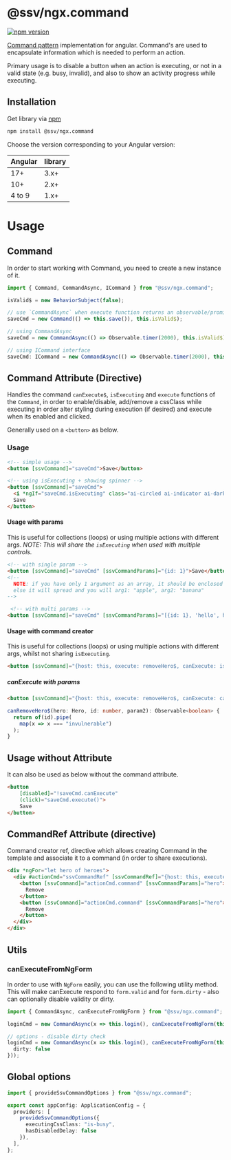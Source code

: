 [npm]: https://www.npmjs.com
[commandpatternwiki]: https://en.wikipedia.org/wiki/Command_pattern

# @ssv/ngx.command
[![npm version](https://badge.fury.io/js/%40ssv%2Fngx.command.svg)](https://badge.fury.io/js/%40ssv%2Fngx.command)

[Command pattern][commandpatternwiki] implementation for angular. Command's are used to encapsulate information which is needed to perform an action.

Primary usage is to disable a button when an action is executing, or not in a valid state (e.g. busy, invalid), and also to show an activity progress while executing.

## Installation

Get library via [npm]

```bash
npm install @ssv/ngx.command
```

Choose the version corresponding to your Angular version:

 | Angular | library |
 | ------- | ------- |
 | 17+     | 3.x+    |
 | 10+     | 2.x+    |
 | 4 to 9  | 1.x+    |


# Usage

## Command
In order to start working with Command, you need to create a new instance of it.

```ts
import { Command, CommandAsync, ICommand } from "@ssv/ngx.command";

isValid$ = new BehaviorSubject(false);

// use `CommandAsync` when execute function returns an observable/promise OR else 3rd argument must be true.
saveCmd = new Command(() => this.save()), this.isValid$);

// using CommandAsync
saveCmd = new CommandAsync(() => Observable.timer(2000), this.isValid$);

// using ICommand interface
saveCmd: ICommand = new CommandAsync(() => Observable.timer(2000), this.isValid$);
```

## Command Attribute (Directive)
Handles the command `canExecute$`, `isExecuting` and `execute` functions of the `Command`, in order to
enable/disable, add/remove a cssClass while executing in order alter styling during execution (if desired)
and execute when its enabled and clicked.

Generally used on a `<button>` as below.

### Usage

```html
<!-- simple usage -->
<button [ssvCommand]="saveCmd">Save</button>

<!-- using isExecuting + showing spinner -->
<button [ssvCommand]="saveCmd">
  <i *ngIf="saveCmd.isExecuting" class="ai-circled ai-indicator ai-dark-spin small"></i>
  Save
</button>
```

#### Usage with params
This is useful for collections (loops) or using multiple actions with different args.
*NOTE: This will share the `isExecuting` when used with multiple controls.*

```html
<!-- with single param -->
<button [ssvCommand]="saveCmd" [ssvCommandParams]="{id: 1}">Save</button>
<!-- 
  NOTE: if you have only 1 argument as an array, it should be enclosed within an array e.g. [['apple', 'banana']], 
  else it will spread and you will arg1: "apple", arg2: "banana"
-->

 <!-- with multi params -->
<button [ssvCommand]="saveCmd" [ssvCommandParams]="[{id: 1}, 'hello', hero]">Save</button>
```

#### Usage with command creator
This is useful for collections (loops) or using multiple actions with different args, whilst not sharing `isExecuting`.

```html
<button [ssvCommand]="{host: this, execute: removeHero$, canExecute: isValid$, params: [hero, 1337, 'xx']}">Remove</button>
```

##### canExecute with params
```html
<button [ssvCommand]="{host: this, execute: removeHero$, canExecute: canRemoveHero$, params: [hero, 1337, 'xx']}">Remove</button>
```

```ts
canRemoveHero$(hero: Hero, id: number, param2): Observable<boolean> {
  return of(id).pipe(
    map(x => x === "invulnerable")
  );
}
```

## Usage without Attribute
It can also be used as below without the command attribute.

```html
<button
    [disabled]="!saveCmd.canExecute"
    (click)="saveCmd.execute()">
    Save
</button>
```

## CommandRef Attribute (directive)
Command creator ref, directive which allows creating Command in the template and associate it to a command (in order to share executions).

```html
<div *ngFor="let hero of heroes">
  <div #actionCmd="ssvCommandRef" [ssvCommandRef]="{host: this, execute: removeHero$, canExecute: isValid$}" class="button-group">
    <button [ssvCommand]="actionCmd.command" [ssvCommandParams]="hero">
      Remove
    </button>
    <button [ssvCommand]="actionCmd.command" [ssvCommandParams]="hero">
      Remove
    </button>
  </div>
</div>
```

## Utils

### canExecuteFromNgForm
In order to use with `NgForm` easily, you can use the following utility method.
This will make canExecute respond to `form.valid` and for `form.dirty` - also can optionally disable validity or dirty.

```ts
import { CommandAsync, canExecuteFromNgForm } from "@ssv/ngx.command";

loginCmd = new CommandAsync(x => this.login(), canExecuteFromNgForm(this.form));

// options - disable dirty check
loginCmd = new CommandAsync(x => this.login(), canExecuteFromNgForm(this.form, {
  dirty: false
}));

```


## Global options

```ts
import { provideSsvCommandOptions } from "@ssv/ngx.command";

export const appConfig: ApplicationConfig = {
  providers: [
    provideSsvCommandOptions({
      executingCssClass: "is-busy",
      hasDisabledDelay: false
    }),
  ],
};
```

